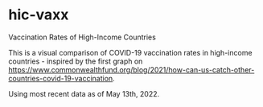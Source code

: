 # hic-vaxx
Vaccination Rates of High-Income Countries


This is a visual comparison of COVID-19 vaccination rates in high-income countries - inspired by the first graph on https://www.commonwealthfund.org/blog/2021/how-can-us-catch-other-countries-covid-19-vaccination. 

Using most recent data as of May 13th, 2022.
